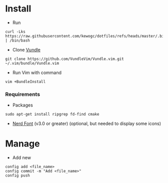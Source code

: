 # Install
* Run
```
curl -Lks https://raw.githubusercontent.com/kewogc/dotfiles/refs/heads/master/.bin/install.sh | /bin/bash
```

* Clone [Vundle](https://github.com/VundleVim/Vundle.vim)

```
git clone https://github.com/VundleVim/Vundle.vim.git ~/.vim/bundle/Vundle.vim
```

* Run Vim with command

```
vim +BundleInstall
```
### Requirements
- Packages
```
sudo apt-get install ripgrep fd-find cmake
```
- [Nerd Font](https://www.nerdfonts.com/) (v3.0 or greater) (optional, but needed to display some icons)

# Manage
* Add new
```
config add <file_name>
config commit -m "Add <file_name>"
config push
```
